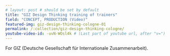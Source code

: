 ```yaml
---
# layout: post # should be set by default
title: "GIZ Design Thinking training of trainers"
field: "CONCEPT, PRODUCTION (Video)"
featured-img: giz-design-thinking-cologne-01
permalink: /:collection/giz-design-thinking-cologne/
youtube-video-id: -uvN-WOsl4k # (Last part of youtube url, after "v=")
---
```


For GIZ (Deutsche Gesellschaft für Internationale Zusammenarbeit).
